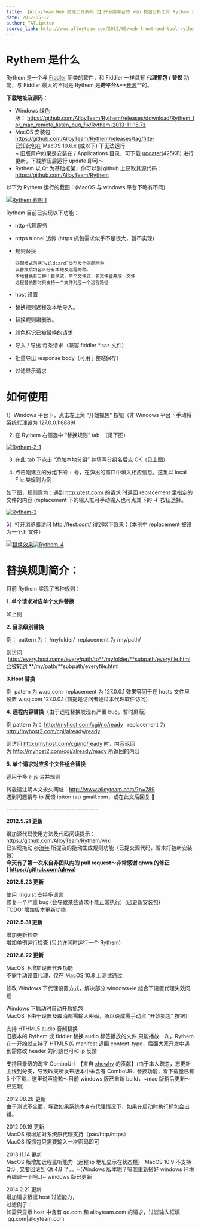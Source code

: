```yaml
---
title: 【AlloyTeam Web 前端工具系列 2】开源跨平台的 Web 抓包分析工具 Rythem (2012-09-19 更新)
date: 2012-05-17
author: TAT.iptton
source_link: http://www.alloyteam.com/2012/05/web-front-end-tool-rythem-1/
---
```


<!-- {% raw %} - for jekyll -->

# **Rythem 是什么**

Rythem 是一个与 [Fiddler](http://fiddler2.com/fiddler2/) 同类的软件，和 Fiddler 一样具有 **代理抓包 / 替换** 功能，与 Fiddler 最大的不同是 Rythem 是**跨平台**&**[开源](https://github.com/AlloyTeam/Rythem)**的。

**下载地址及源码：**

-   Windows 绿色版： <https://github.com/AlloyTeam/Rythem/releases/download/Rythem_for_mac_remote_listen_bug_fix/Rythem-2013-11-15.7z>
-   MacOS 安装包：<https://github.com/AlloyTeam/Rythem/releases/tag/filter>  
    已知此包在 MacOS 10.6.x (或以下) 下无法运行  
    ~ 旧版用户如果是安装在 / Applications 目录，可下载 [updater](https://github.com/downloads/AlloyTeam/Rythem/RytheUpdater0921.zip)(425KB) 进行更新，下载解压后运行 update 即可～
-   Rythem 以 Qt 为基础框架，你可以到 github 上获取其源代码：<https://github.com/AlloyTeam/Rythem>

以下为 Rythem 运行的截图：(MacOS 与 windows 平台下略有不同)

[![Rythem 截图 1](http://www.alloyteam.com/wp-content/uploads/2012/05/Rythem.png "Rythem")](http://www.alloyteam.com/wp-content/uploads/2012/05/Rythem.png)

Rythem 目前已实现以下功能：

-   http 代理服务
-   https tunnel 透传 (https 抓包需求似乎不是很大，暂不实现)
-   规则替换  

        匹配模式包括`wildcard`类型及全匹配两种
        以替换后内容区分有本地及远程两种。
        本地替换有三种：目录式，单个文件式，多文件合并成一文件
        远程替换暂时只支持一个文件对应一个远程路径
-   host 设置
-   替换规则远程及本地导入。
-   替换规则增删改。
-   颜色标记已被替换的请求
-   导入 / 导出 每条请求（兼容 fiddler \*.saz 文件)
-   批量导出 response body（可用于整站保存）
-   过滤显示请求

# **如何使用**

1）Windows 平台下，点击左上角 “开始抓包” 按钮（非 Windows 平台下手动将系统代理设为 127.0.0.1:8889)

2) 在 Rythem 右侧选中 “替换规则” tab  （见下图）

[![](http://www.alloyteam.com/wp-content/uploads/2012/05/Rythem-2-1.png "Rythem-2-1")](http://www.alloyteam.com/wp-content/uploads/2012/05/Rythem-2-1.png)

3) 在此 tab 下点击 “添加本地分组” 并填写分组名后点 OK（见上图）

4) 点击刚建立的分组下的 + 号，在弹出的窗口中填入相应信息，这里以 local File 类规则为例：

如下图，规则意为：遇到 <http://test.com/> 的请求 时返回 replacement 里指定的文件的内容 (replacement 下的输入框可手动输入也可点其下的 -F 按钮选择。

[![](http://www.alloyteam.com/wp-content/uploads/2012/05/Rythem-3.png "Rythem-3")](http://www.alloyteam.com/wp-content/uploads/2012/05/Rythem-3.png)

5）打开浏览器访问 <http://test.com/> 得到以下效果：（本例中 replacement 被设为一个.h 文件）

[![替换效果](http://www.alloyteam.com/wp-content/uploads/2012/05/http___test.com_.png "http___test.com_")](http://www.alloyteam.com/wp-content/uploads/2012/05/http___test.com_.png)[![](http://www.alloyteam.com/wp-content/uploads/2012/05/Rythem-4.png "Rythem-4")](http://www.alloyteam.com/wp-content/uploads/2012/05/Rythem-4.png)

# 替换规则简介：

目前 Rythem 实现了五种规则：

**1. 单个请求对应单个文件替换**

如上例

**2. 目录级别替换**

例： pattern 为： /myfolder/  replacement 为 /my/path/

则访问  <http://every.host.name/every/path/to**/myfolder/**subpath/everyfile.html> 会被转到 **/my/path/**subpath/everyfile.html

**3.Host 替换**

例  patern 为 w.qq.com  replacement 为 127.0.0.1 效果等同于在 hosts 文件里设置 w.qq.com 127.0.0.1 (前提是访问者通过本代理软件访问）

**4. 远程内容替换**（由于远程替换发现有严重 bug，暂时屏蔽）

例 pattern 为： <http://myhost.com/cgi/no/ready>   replacement 为 <http://myhost2.com/cgi/already/ready>

则访问 <http://myhost.com/cgi/no/ready> 时，内容返回为 <http://myhost2.com/cgi/already/ready> 所返回的内容

**5. 单个请求对应多个文件组合替换**

适用于多个 js 合并规则

转载请注明本文永久网址：<http://www.alloyteam.com/?p=789>  
遇到问题请与 ip 反馈 iptton (at) gmail.com，或在此文后回复 🙂

\--------------------------------------

**2012.5.21 更新**

增加源代码使用方法及代码阅读提示： <https://github.com/AlloyTeam/Rythem/wiki>  
已实现拖动 @[流年](http://liunian.info/) 所提及的拖动生成规则功能（已提交源代码，暂未打包新安装包）  
**今天有了第一次来自非团队内的 pull request～非常感谢 qhwa 的修正 ( <https://github.com/qhwa>)**

**2012.5.23 更新**

使用 linguist 支持多语言  
修复一个严重 bug (会导致某些请求不能正常执行)  (已更新安装包)  
TODO: 增加版本更新功能

**2012.5.31 更新**

增加更新检查  
增加单例运行检查 (只允许同时运行一个 Rythem)

**2012.8.22 更新**

MacOS 下增加设置代理功能  
不需手动设置代理，仅在 MacOS 10.8 上测试通过  

修改 Windows 下代理设置方式，解决部分 windows+ie 组合下设置代理失效问题

Windows 下启动时自动开启抓包  
MacOS 下由于设置及取消都需输入密码，所以设成需手动点 “开始抓包” 按钮）  

支持 HTHML5 audio 音频替换  
旧版本的 Rythem 或 fiddler 替换 audio 标签播放的文件 只能播放一次，Rythem 在一开始就支持了 HTML5 的 manifest 返回 content-type，后面大家开发中遇到需修改 header 的问题也可和 ip 反馈 

支持目录级的淘宝 ComboUrl  【来自 [xhowhy](https://github.com/xhowhy) 的贡献】(由于本人疏忽，忘更新主线到分支，导致昨天所发布版本中未含有 ComboURL 替换功能，看下载量已有 5 个下载，这里说声抱歉～目前 windows 版已重新 build，~mac 版稍后更新～已更新)

2012.08.28 更新  
由于测试不全面，导致如果系统本身有代理情况下，如果在启动时执行抓包会出错。

2012.09.19 更新  
MacOS 版增加对系统原代理支持（pac/http/https）  
MacOS 版抓包只需要输入一次密码即可

2013.11.14 更新  
MacOS 版增加远程监听能力（远程 ip 地址显示在状态栏） MacOS 10.9 不支持 Qt5 , 又要回滚到 Qt 4.8 了。。~(Windows 版本呢？等我重新搭好 windows 环境再编译一个吧..)~ windows 版已更新

2014.2.21 更新  
增加请求根据 host 过滤能力，  
过滤例子：  
如需只显示 host 中含有 qq.com 和 alloyteam.com 的请求，过滤输入框填  qq.com|alloyteam.com

<!-- {% endraw %} - for jekyll -->